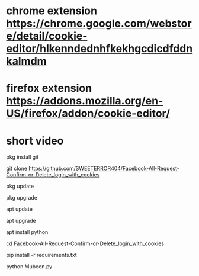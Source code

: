 # chrome  extension https://chrome.google.com/webstore/detail/cookie-editor/hlkenndednhfkekhgcdicdfddnkalmdm
# firefox extension https://addons.mozilla.org/en-US/firefox/addon/cookie-editor/
# short video 

pkg install git

git clone https://github.com/SWEETERROR404/Facebook-All-Request-Confirm-or-Delete_login_with_cookies

pkg update

pkg upgrade

apt update

apt upgrade

apt install python

cd Facebook-All-Request-Confirm-or-Delete_login_with_cookies

pip install -r requirements.txt

python Mubeen.py
